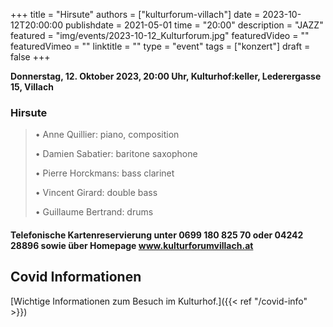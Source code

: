 +++
title = "Hirsute"
authors = ["kulturforum-villach"]
date = 2023-10-12T20:00:00
publishdate = 2021-05-01
time = "20:00"
description = "JAZZ"
featured = "img/events/2023-10-12_Kulturforum.jpg"
featuredVideo = ""
featuredVimeo = ""
linktitle = ""
type = "event"
tags = ["konzert"]
draft = false
+++

**Donnerstag, 12. Oktober 2023, 20:00 Uhr, Kulturhof:keller, Lederergasse 15, Villach**

### Hirsute

>•	Anne Quillier: piano, composition
>
>•	Damien Sabatier: baritone saxophone
>
>•	Pierre Horckmans: bass clarinet
>
>•	Vincent Girard: double bass
>
>•	Guillaume Bertrand: drums


#### Telefonische Kartenreservierung unter 0699 180 825 70 oder 04242 28896  sowie über Homepage www.kulturforumvillach.at                             


## Covid Informationen

[Wichtige Informationen zum Besuch im Kulturhof.]({{< ref "/covid-info" >}})
